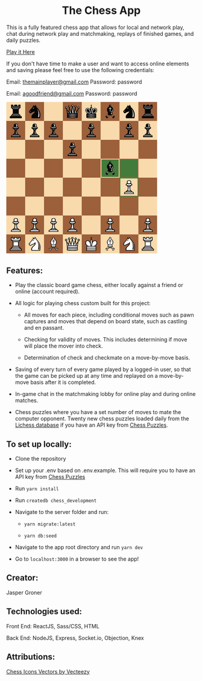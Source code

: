 <h1 align="center">The Chess App</h1>

This is a fully featured chess app that allows for local and network play, chat during network play and matchmaking, replays of finished games, and daily puzzles.

[Play it Here](https://chess-game.herokuapp.com/)

If you don't have time to make a user and want to access online elements and saving please feel free to use the following credentials:

Email: themainplayer@gmail.com
Password: password

Email: agoodfriend@gmail.com
Password: password

<img src="https://github.com/JasperGroner/chess/blob/main/images/board.png" width="400" alt="Sample chess board from game."/>

## Features: 

  - Play the classic board game chess, either locally against a friend or online (account required).

  - All logic for playing chess custom built for this project:

    * All moves for each piece, including conditional moves such as pawn captures and moves that depend on board state, such as castling and en passant.

    * Checking for validity of moves. This includes determining if move will place the mover into check.

    * Determination of check and checkmate on a move-by-move basis.
  
  - Saving of every turn of every game played by a logged-in user, so that the game can be picked up at any time and replayed on a move-by-move basis after it is completed.

  - In-game chat in the matchmaking lobby for online play and during online matches.

  - Chess puzzles where you have a set number of moves to mate the computer opponent. Twenty new chess puzzles loaded daily from the [Lichess database](https://database.lichess.org/#puzzles) if you have an API key from [Chess Puzzles](https://rapidapi.com/KeeghanM/api/chess-puzzles).

## To set up locally:

  - Clone the repository

  - Set up your .env based on .env.example. This will require you to have an API key from [Chess Puzzles](https://rapidapi.com/KeeghanM/api/chess-puzzles)

  - Run `yarn install`

  - Run `createdb chess_development`

  - Navigate to the server folder and run:

    * `yarn migrate:latest`

    * `yarn db:seed`

  - Navigate to the app root directory and run `yarn dev`

  - Go to `localhost:3000` in a browser to see the app!

## Creator:

Jasper Groner

## Technologies used: 

Front End: ReactJS, Sass/CSS, HTML

Back End: NodeJS, Express, Socket.io, Objection, Knex

## Attributions:

[Chess Icons Vectors by Vecteezy]("https://www.vecteezy.com/free-vector/chess-icons")